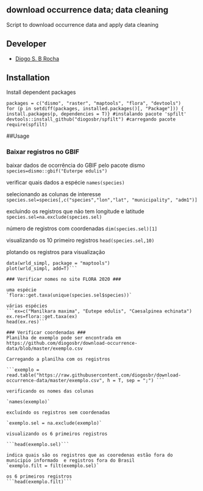 ## download occurrence data; data cleaning
Script to download occurrence data and apply data cleaning

## Developer ##


- [Diogo S. B Rocha](https://github.com/diogosbr)

## Installation ##
Install dependent packages 


```#instalando pacotes, se for necessário
packages = c("dismo", "raster", "maptools", "flora", "devtools")
for (p in setdiff(packages, installed.packages()[, "Package"])) { install.packages(p, dependencies = T)} #instalando pacote 'spfilt' 
devtools::install_github("diogosbr/spfilt") #carregando pacote
require(spfilt)
```

##Usage
### Baixar registros no GBIF ###

baixar dados de ocorrência do GBIF pelo pacote dismo
`species=dismo::gbif("Euterpe edulis")`

verificar quais dados a espécie
`names(species)`

selecionando as colunas de interesse
`species.sel=species[,c("species","lon","lat", "municipality", "adm1")]`

excluindo os registros que não tem longitude e latitude
`species.sel=na.exclude(species.sel)`

número de registros com coordenadas
`dim(species.sel)[1]`

visualizando os 10 primeiro registros
`head(species.sel,10)`

plotando os registros para visualização
```raster::plot(dismo::gbif("Euterpe edulis", sp = T), col = "red", pch = 19)
data(wrld_simpl, package = "maptools")
plot(wrld_simpl, add=T)```

### Verificar nomes no site FLORA 2020 ###

uma espécie
`flora::get.taxa(unique(species.sel$species))`

várias espécies 
```ex=c("Manilkara maxima", "Eutepe edulis", "Caesalpinea echinata")
ex.res=flora::get.taxa(ex)
head(ex.res)```

### Verificar coordenadas ###
Planilha de exemplo pode ser encontrada em https://github.com/diogosbr/download-occurrence-data/blob/master/exemplo.csv

Carregando a planilha com os registros

```exemplo = read.table("https://raw.githubusercontent.com/diogosbr/download-occurrence-data/master/exemplo.csv", h = T, sep = ";") ```

verificando os nomes das colunas

`names(exemplo)`

excluíndo os registros sem coordenadas

`exemplo.sel = na.exclude(exemplo)`

visualizando os 6 primeiros registros 

```head(exemplo.sel)```

indica quais são os registros que as cooredenas estão fora do municipio informado  e registros fora do Brasil
`exemplo.filt = filt(exemplo.sel)`

os 6 primeiros registros
```head(exemplo.filt)```




